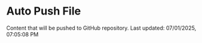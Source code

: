 # Auto Push File

Content that will be pushed to GitHub repository.
Last updated: 07/01/2025, 07:05:08 PM